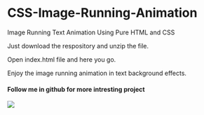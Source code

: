 # CSS-Image-Running-Animation
Image Running Text Animation Using Pure HTML and CSS

Just download the respository and unzip the file. </br>

Open index.html file and here you go. </br>

Enjoy the image running animation in text background effects.</br>

<h4>Follow me in github for more intresting project</h4>

![](image-text-animation.gif)
